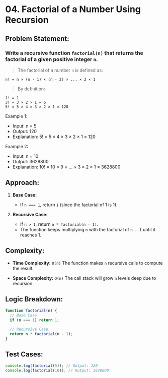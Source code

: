 # 04. Factorial of a Number Using Recursion

## Problem Statement:

### Write a recursive function `factorial(n)` that returns the factorial of a given positive integer `n`.

> The factorial of a number `n` is defined as:

```text
n! = n × (n - 1) × (n - 2) × ... × 2 × 1
```

> By definition:

```
1! = 1
3! = 3 × 2 × 1 = 6
5! = 5 × 4 × 3 × 2 × 1 = 120
```

Example 1:

- Input: n = 5
- Output: 120
- Explanation: 5! = 5 × 4 × 3 × 2 × 1 = 120

Example 2:

- Input: n = 10
- Output: 3628800
- Explanation: 10! = 10 × 9 × ... × 3 × 2 × 1 = 3628800

## Approach:

1. **Base Case:**

   - If `n === 1`, return `1` (since the factorial of 1 is 1).

2. **Recursive Case:**

   - If `n > 1`, return `n * factorial(n - 1)`.
   - The function keeps multiplying `n` with the factorial of `n - 1` until it reaches 1.

## Complexity:

- **Time Complexity:** `O(n)` The function makes `n` recursive calls to compute the result.

- **Space Complexity:** `O(n)` The call stack will grow `n` levels deep due to recursion.

## Logic Breakdown:

```javascript
function factorial(n) {
  // Base Case
  if (n === 1) return 1;

  // Recursive Case
  return n * factorial(n - 1);
}
```

## Test Cases:

```javascript
console.log(factorial(5)); // Output: 120
console.log(factorial(10)); // Output: 3628800
```
